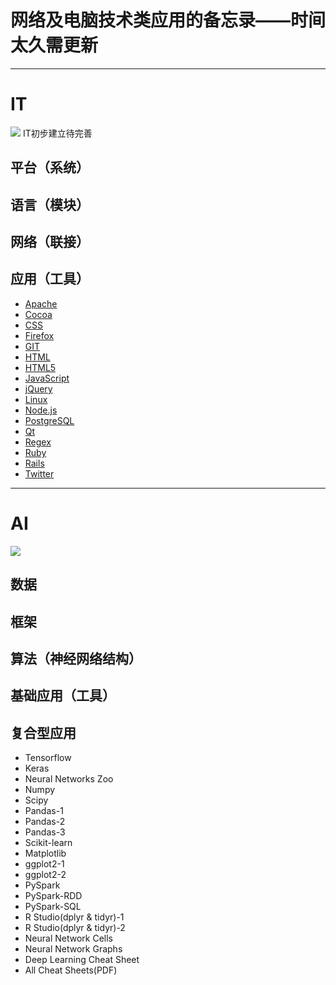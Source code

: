 # 网络及电脑技术类应用的备忘录——时间太久需更新

----------
# IT
![](https://i.imgur.com/xwUGth9.jpg)
IT初步建立待完善

## 平台（系统） 
## 语言（模块）
## 网络（联接）
## 应用（工具）

* [Apache](apache/)
* [Cocoa](cocoa/)
* [CSS](css/)
* [Firefox](firefox/)
* [GIT](git/)
* [HTML](html/)
* [HTML5](html5/)
* [JavaScript](javascript/)
* [jQuery](jquery/)
* [Linux](linux/)
* [Node.js](nodejs/)
* [PostgreSQL](postgresql/)
* [Qt](qt/)
* [Regex](regex/)
* [Ruby](ruby/)
* [Rails](rails/)
* [Twitter](twitter/)
----------
# AI
![](https://i.imgur.com/gFzLdjd.jpg)
## 数据 
## 框架 
## 算法（神经网络结构） 
## 基础应用（工具） 
## 复合型应用
- Tensorflow
- Keras
- Neural Networks Zoo
- Numpy
- Scipy
- Pandas-1
- Pandas-2
- Pandas-3
- Scikit-learn
- Matplotlib
- ggplot2-1
- ggplot2-2
- PySpark
- PySpark-RDD
- PySpark-SQL
- R Studio(dplyr & tidyr)-1
- R Studio(dplyr & tidyr)-2
- Neural Network Cells
- Neural Network Graphs
- Deep Learning Cheat Sheet
- All Cheat Sheets(PDF)

